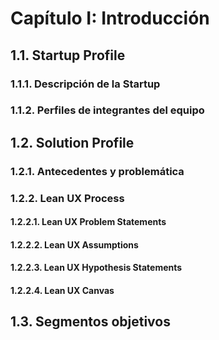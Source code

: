 # Capítulo I: Introducción
## 1.1. Startup Profile
### 1.1.1. Descripción de la Startup
### 1.1.2. Perfiles de integrantes del equipo
## 1.2. Solution Profile
### 1.2.1. Antecedentes y problemática
### 1.2.2. Lean UX Process
#### 1.2.2.1. Lean UX Problem Statements
#### 1.2.2.2. Lean UX Assumptions
#### 1.2.2.3. Lean UX Hypothesis Statements
#### 1.2.2.4. Lean UX Canvas
## 1.3. Segmentos objetivos
